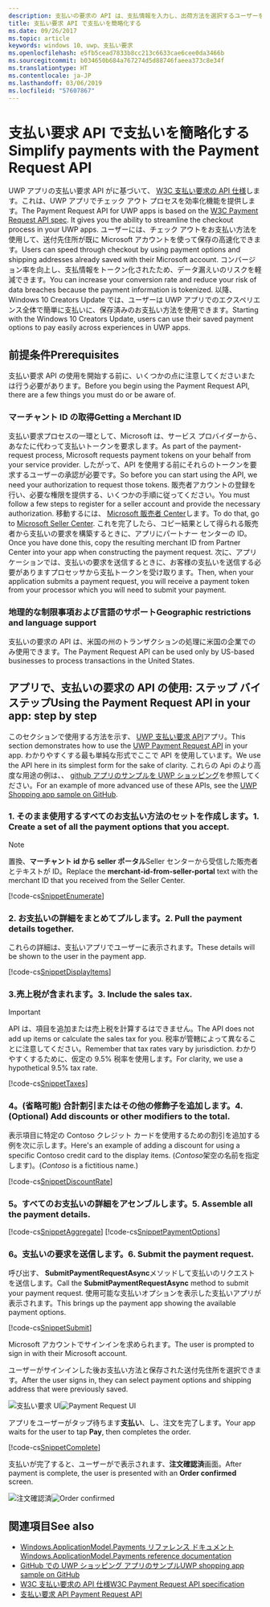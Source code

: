 ```yaml
---
description: 支払いの要求の API は、支払情報を入力し、出荷方法を選択するユーザーを要求する場合のプロセスをバイパスする UWP アプリの統合ソリューションを提供します。
title: 支払い要求 API で支払いを簡略化する
ms.date: 09/26/2017
ms.topic: article
keywords: windows 10、uwp、支払い要求
ms.openlocfilehash: e5fb5cead7833b8cc213c6633cae6cee0da3466b
ms.sourcegitcommit: b034650b684a767274d5d88746faeea373c8e34f
ms.translationtype: HT
ms.contentlocale: ja-JP
ms.lasthandoff: 03/06/2019
ms.locfileid: "57607867"
---
```

# <a name="simplify-payments-with-the-payment-request-api"></a><span data-ttu-id="8ca2f-104">支払い要求 API で支払いを簡略化する</span><span class="sxs-lookup"><span data-stu-id="8ca2f-104">Simplify payments with the Payment Request API</span></span>
<span data-ttu-id="8ca2f-105">UWP アプリの支払い要求 API がに基づいて、 [W3C 支払い要求の API 仕様](https://w3c.github.io/browser-payment-api/)します。これは、UWP アプリでチェック アウト プロセスを効率化機能を提供します。</span><span class="sxs-lookup"><span data-stu-id="8ca2f-105">The Payment Request API  for UWP apps is based on the [W3C Payment Request API spec](https://w3c.github.io/browser-payment-api/). It gives you the ability to streamline the checkout process in your UWP apps.</span></span> <span data-ttu-id="8ca2f-106">ユーザーには、チェック アウトをお支払い方法を使用して、送付先住所が既に Microsoft アカウントを使って保存の高速化できます。</span><span class="sxs-lookup"><span data-stu-id="8ca2f-106">Users can speed through checkout by using payment options and shipping addresses already saved with their Microsoft account.</span></span> <span data-ttu-id="8ca2f-107">コンバージョン率を向上し、支払情報をトークン化されたため、データ漏えいのリスクを軽減できます。</span><span class="sxs-lookup"><span data-stu-id="8ca2f-107">You can increase your conversion rate and reduce your risk of data breaches because the payment information is tokenized.</span></span> <span data-ttu-id="8ca2f-108">以降、Windows 10 Creators Update では、ユーザーは UWP アプリでのエクスペリエンス全体で簡単に支払いに、保存済みのお支払い方法を使用できます。</span><span class="sxs-lookup"><span data-stu-id="8ca2f-108">Starting with the Windows 10 Creators Update, users can use their saved payment options to pay easily across  experiences in UWP apps.</span></span>

## <a name="prerequisites"></a><span data-ttu-id="8ca2f-109">前提条件</span><span class="sxs-lookup"><span data-stu-id="8ca2f-109">Prerequisites</span></span>
<span data-ttu-id="8ca2f-110">支払い要求 API の使用を開始する前に、いくつかの点に注意してくださいまたは行う必要があります。</span><span class="sxs-lookup"><span data-stu-id="8ca2f-110">Before you begin using the Payment Request API, there are a few things you must do or be aware of.</span></span>

### <a name="getting-a-merchant-id"></a><span data-ttu-id="8ca2f-111">マーチャント ID の取得</span><span class="sxs-lookup"><span data-stu-id="8ca2f-111">Getting a Merchant ID</span></span>
<span data-ttu-id="8ca2f-112">支払い要求プロセスの一環として、Microsoft は、サービス プロバイダーから、あなたに代わって支払いトークンを要求します。</span><span class="sxs-lookup"><span data-stu-id="8ca2f-112">As part of the payment-request process, Microsoft requests payment tokens on your behalf from your service provider.</span></span> <span data-ttu-id="8ca2f-113">したがって、API を使用する前にそれらのトークンを要求するユーザーの承認が必要です。</span><span class="sxs-lookup"><span data-stu-id="8ca2f-113">So before you can start using the API, we need your authorization to request those tokens.</span></span>  <span data-ttu-id="8ca2f-114">販売者アカウントの登録を行い、必要な権限を提供する、いくつかの手順に従ってください。</span><span class="sxs-lookup"><span data-stu-id="8ca2f-114">You must follow a few steps to register for a seller account and provide the necessary authorization.</span></span> <span data-ttu-id="8ca2f-115">移動するには、 [Microsoft 販売者 Center](https://seller.microsoft.com/en-us/dashboard/registration/seller/?accountprogram=uwp)します。</span><span class="sxs-lookup"><span data-stu-id="8ca2f-115">To do that, go to [Microsoft Seller Center](https://seller.microsoft.com/en-us/dashboard/registration/seller/?accountprogram=uwp).</span></span> <span data-ttu-id="8ca2f-116">これを完了したら、コピー結果として得られる販売者から支払いの要求を構築するときに、アプリにパートナー センターの ID。</span><span class="sxs-lookup"><span data-stu-id="8ca2f-116">Once you have done this, copy the resulting merchant ID from Partner Center into your app when constructing the payment request.</span></span> <span data-ttu-id="8ca2f-117">次に、アプリケーションでは、支払いの要求を送信するときに、お客様の支払いを送信する必要がありますプロセッサから支払トークンを受け取ります。</span><span class="sxs-lookup"><span data-stu-id="8ca2f-117">Then, when your application submits a payment request, you will receive a payment token from your processor which you will need to submit your payment.</span></span>

### <a name="geographic-restrictions-and-language-support"></a><span data-ttu-id="8ca2f-118">地理的な制限事項および言語のサポート</span><span class="sxs-lookup"><span data-stu-id="8ca2f-118">Geographic restrictions and language support</span></span>
<span data-ttu-id="8ca2f-119">支払いの要求の API は、米国の州のトランザクションの処理に米国の企業でのみ使用できます。</span><span class="sxs-lookup"><span data-stu-id="8ca2f-119">The Payment Request API can be used only by US-based businesses to process transactions in the United States.</span></span>

## <a name="using-the-payment-request-api-in-your-app-step-by-step"></a><span data-ttu-id="8ca2f-120">アプリで、支払いの要求の API の使用: ステップ バイ ステップ</span><span class="sxs-lookup"><span data-stu-id="8ca2f-120">Using the Payment Request API in your app: step by step</span></span>
<span data-ttu-id="8ca2f-121">このセクションで使用する方法を示す、 [UWP 支払い要求 API](https://docs.microsoft.com/en-us/uwp/api/windows.applicationmodel.payments)アプリ。</span><span class="sxs-lookup"><span data-stu-id="8ca2f-121">This section demonstrates how to use the [UWP Payment Request API](https://docs.microsoft.com/en-us/uwp/api/windows.applicationmodel.payments) in your app.</span></span> <span data-ttu-id="8ca2f-122">わかりやすくする最も単純な形式でここで API を使用しています。</span><span class="sxs-lookup"><span data-stu-id="8ca2f-122">We use the API here in its simplest form for the sake of clarity.</span></span> <span data-ttu-id="8ca2f-123">これらの Api のより高度な用途の例は、、 [github アプリのサンプルを UWP ショッピング](https://github.com/Microsoft/Windows-appsample-shopping)を参照してください。</span><span class="sxs-lookup"><span data-stu-id="8ca2f-123">For an example of more advanced use of these APIs, see the [UWP Shopping app sample on GitHub](https://github.com/Microsoft/Windows-appsample-shopping).</span></span>

### <a name="1-create-a-set-of-all-the-payment-options-that-you-accept"></a><span data-ttu-id="8ca2f-124">1. そのまま使用するすべてのお支払い方法のセットを作成します。</span><span class="sxs-lookup"><span data-stu-id="8ca2f-124">1. Create a set of all the payment options that you accept.</span></span>
> [!Note]
> <span data-ttu-id="8ca2f-125">置換、**マーチャント id から seller ポータル**Seller センターから受信した販売者とテキストが ID。</span><span class="sxs-lookup"><span data-stu-id="8ca2f-125">Replace the **merchant-id-from-seller-portal** text with the merchant ID that you received from the Seller Center.</span></span>

[!code-cs[SnippetEnumerate](./code/PaymentsApiSample/PaymentsApiSample/MainPage.xaml.cs#SnippetEnumerate)]

### <a name="2-pull-the-payment-details-together"></a><span data-ttu-id="8ca2f-126">2. お支払いの詳細をまとめてプルします。</span><span class="sxs-lookup"><span data-stu-id="8ca2f-126">2. Pull the payment details together.</span></span> 

<span data-ttu-id="8ca2f-127">これらの詳細は、支払いアプリでユーザーに表示されます。</span><span class="sxs-lookup"><span data-stu-id="8ca2f-127">These details will be shown to the user in the payment app.</span></span> 

[!code-cs[SnippetDisplayItems](./code/PaymentsApiSample/PaymentsApiSample/MainPage.xaml.cs#SnippetDisplayItems)]

### <a name="3-include-the-sales-tax"></a><span data-ttu-id="8ca2f-128">3.売上税が含まれます。</span><span class="sxs-lookup"><span data-stu-id="8ca2f-128">3. Include the sales tax.</span></span> 

> [!Important]
> <span data-ttu-id="8ca2f-129">API は、項目を追加または売上税を計算するはできません。</span><span class="sxs-lookup"><span data-stu-id="8ca2f-129">The API does not add up items or calculate the sales tax for you.</span></span> <span data-ttu-id="8ca2f-130">税率が管轄によって異なることに注意してください。</span><span class="sxs-lookup"><span data-stu-id="8ca2f-130">Remember that tax rates vary by jurisdiction.</span></span> <span data-ttu-id="8ca2f-131">わかりやすくするために、仮定の 9.5% 税率を使用します。</span><span class="sxs-lookup"><span data-stu-id="8ca2f-131">For clarity, we use a hypothetical 9.5% tax rate.</span></span>

[!code-cs[SnippetTaxes](./code/PaymentsApiSample/PaymentsApiSample/MainPage.xaml.cs#SnippetTaxes)]

### <a name="4-optional--add-discounts-or-other-modifiers-to-the-total"></a><span data-ttu-id="8ca2f-132">4。(省略可能) 合計割引またはその他の修飾子を追加します。</span><span class="sxs-lookup"><span data-stu-id="8ca2f-132">4. (Optional)  Add discounts or other modifiers to the total.</span></span> 

<span data-ttu-id="8ca2f-133">表示項目に特定の Contoso クレジット カードを使用するための割引を追加する例を次に示します。</span><span class="sxs-lookup"><span data-stu-id="8ca2f-133">Here's an example of adding a discount for using a specific Contoso credit card to the display items.</span></span> <span data-ttu-id="8ca2f-134">(*Contoso*架空の名前を指定します)。</span><span class="sxs-lookup"><span data-stu-id="8ca2f-134">(*Contoso* is a fictitious name.)</span></span>

[!code-cs[SnippetDiscountRate](./code/PaymentsApiSample/PaymentsApiSample/MainPage.xaml.cs#SnippetDiscountRate)]

### <a name="5-assemble-all-the-payment-details"></a><span data-ttu-id="8ca2f-135">5。すべてのお支払いの詳細をアセンブルします。</span><span class="sxs-lookup"><span data-stu-id="8ca2f-135">5. Assemble all the payment details.</span></span>

[!code-cs[SnippetAggregate](./code/PaymentsApiSample/PaymentsApiSample/MainPage.xaml.cs#SnippetAggregate)]
[!code-cs[SnippetPaymentOptions](./code/PaymentsApiSample/PaymentsApiSample/MainPage.xaml.cs#SnippetPaymentOptions)]

### <a name="6-submit-the-payment-request"></a><span data-ttu-id="8ca2f-136">6。支払いの要求を送信します。</span><span class="sxs-lookup"><span data-stu-id="8ca2f-136">6. Submit the payment request.</span></span> 

<span data-ttu-id="8ca2f-137">呼び出す、 **SubmitPaymentRequestAsync**メソッドして支払いのリクエストを送信します。</span><span class="sxs-lookup"><span data-stu-id="8ca2f-137">Call the **SubmitPaymentRequestAsync** method to submit your payment request.</span></span> <span data-ttu-id="8ca2f-138">使用可能な支払いオプションを表示した支払いアプリが表示されます。</span><span class="sxs-lookup"><span data-stu-id="8ca2f-138">This brings up the payment app showing the available payment options.</span></span>

[!code-cs[SnippetSubmit](./code/PaymentsApiSample/PaymentsApiSample/MainPage.xaml.cs#SnippetSubmit)]

<span data-ttu-id="8ca2f-139">Microsoft アカウントでサインインを求められます。</span><span class="sxs-lookup"><span data-stu-id="8ca2f-139">The user is prompted to sign in with their Microsoft account.</span></span>

<span data-ttu-id="8ca2f-140">ユーザーがサインインした後お支払い方法と保存された送付先住所を選択できます。</span><span class="sxs-lookup"><span data-stu-id="8ca2f-140">After the user signs in, they can select payment options and shipping address that were previously saved.</span></span>

<span data-ttu-id="8ca2f-141">![支払い要求 UI](./images/33.png "支払い要求 UI")</span><span class="sxs-lookup"><span data-stu-id="8ca2f-141">![Payment Request UI](./images/33.png "Payment Request UI")</span></span>

<span data-ttu-id="8ca2f-142">アプリをユーザーがタップ待ちます**支払い**、し、注文を完了します。</span><span class="sxs-lookup"><span data-stu-id="8ca2f-142">Your app waits for the user to tap **Pay**, then completes the order.</span></span>

[!code-cs[SnippetComplete](./code/PaymentsApiSample/PaymentsApiSample/MainPage.xaml.cs#SnippetComplete)]

<span data-ttu-id="8ca2f-143">支払いが完了すると、ユーザーがで表示されます、**注文確認済**画面。</span><span class="sxs-lookup"><span data-stu-id="8ca2f-143">After payment is complete, the user is presented with an **Order confirmed** screen.</span></span>

<span data-ttu-id="8ca2f-144">![注文確認済](./images/44.png "順序の確認 ")</span><span class="sxs-lookup"><span data-stu-id="8ca2f-144">![Order confirmed](./images/44.png "Order confirmed ")</span></span>

## <a name="see-also"></a><span data-ttu-id="8ca2f-145">関連項目</span><span class="sxs-lookup"><span data-stu-id="8ca2f-145">See also</span></span>
- [<span data-ttu-id="8ca2f-146">Windows.ApplicationModel.Payments リファレンス ドキュメント</span><span class="sxs-lookup"><span data-stu-id="8ca2f-146">Windows.ApplicationModel.Payments reference documentation</span></span>](https://docs.microsoft.com/en-us/uwp/api/windows.applicationmodel.payments)
- [<span data-ttu-id="8ca2f-147">GitHub での UWP ショッピング アプリのサンプル</span><span class="sxs-lookup"><span data-stu-id="8ca2f-147">UWP shopping app sample on GitHub</span></span>](https://github.com/Microsoft/Windows-appsample-shopping)
- [<span data-ttu-id="8ca2f-148">W3C 支払い要求の API 仕様</span><span class="sxs-lookup"><span data-stu-id="8ca2f-148">W3C Payment Request API specification</span></span>](https://www.w3.org/TR/payment-request/)
- [<span data-ttu-id="8ca2f-149">支払い要求 API </span><span class="sxs-lookup"><span data-stu-id="8ca2f-149">Payment Request API </span></span>](https://docs.microsoft.com/en-us/microsoft-edge/dev-guide/device/payment-request-api)

